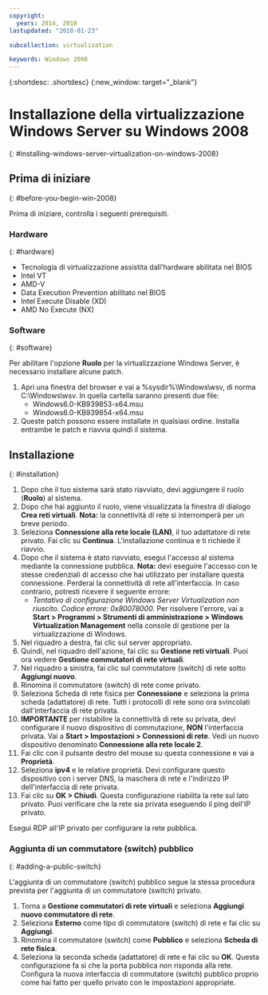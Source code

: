 ```yaml
---
copyright:
  years: 2014, 2018
lastupdated: "2018-01-23"

subcollection: virtualization

keywords: Windows 2008
---
```

{:shortdesc: .shortdesc}
{:new_window: target="_blank"}

# Installazione della virtualizzazione Windows Server su Windows 2008
{: #installing-windows-server-virtualization-on-windows-2008}

<!--Windows 2008 64-bit edition comes with the option to install Windows next generation virtualization application codenamed Veridian. By default the application will not be a selectable option when Adding and Removing Roles from Windows 2008.

Note: At this time, this is only available in full installation of 64-bit editions of Windows 2008. 32-bit versions and Server-core installations do not support this.-->

## Prima di iniziare
{: #before-you-begin-win-2008}

Prima di iniziare, controlla i seguenti prerequisiti.

### Hardware
{: #hardware}

* Tecnologia di virtualizzazione assistita dall'hardware abilitata nel BIOS
* Intel VT
* AMD-V
* Data Execution Prevention abilitato nel BIOS
* Intel Execute Disable (XD)
* AMD No Execute (NX)

### Software
{: #software}

Per abilitare l'opzione **Ruolo** per la virtualizzazione Windows Server, è necessario installare alcune patch.
1. Apri una finestra del browser e vai a %sysdir%\Windows\wsv, di norma C:\Windows\wsv. In quella cartella saranno presenti due file:
    * Windows6.0-KB939853-x64.msu
    * Windows6.0-KB939854-x64.msu
2. Queste patch possono essere installate in qualsiasi ordine. Installa entrambe le patch e riavvia quindi il sistema.

## Installazione
{: #installation}

1. Dopo che il tuo sistema sarà stato riavviato, devi aggiungere il ruolo (**Ruolo**) al sistema.
2. Dopo che hai aggiunto il ruolo, viene visualizzata la finestra di dialogo **Crea reti virtuali**.
**Nota:** la connettività di rete si interromperà per un breve periodo.
3. Seleziona **Connessione alla rete locale (LAN)**, il tuo adattatore di rete privato. Fai clic su **Continua**. L'installazione continua e ti richiede il riavvio.
4. Dopo che il sistema è stato riavviato, esegui l'accesso al sistema mediante la connessione pubblica. **Nota:** devi eseguire l'accesso con le stesse credenziali di accesso che hai utilizzato per installare questa connessione. Perderai la connettività di rete all'interfaccia. In caso contrario, potresti ricevere il seguente errore:
    * *Tentativo di configurazione Windows Server Virtualization non riuscito. Codice errore: 0x80078000.*
Per risolvere l'errore, vai a **Start > Programmi > Strumenti di amministrazione > Windows Virtualization Management** nella console di gestione per la virtualizzazione di Windows.
5. Nel riquadro a destra, fai clic sul server appropriato.
6. Quindi, nel riquadro dell'azione, fai clic su **Gestione reti virtuali**. Puoi ora vedere **Gestione commutatori di rete virtuali**.
7. Nel riquadro a sinistra, fai clic sul commutatore (switch) di rete sotto **Aggiungi nuovo**.
8. Rinomina il commutatore (switch) di rete come privato.
9. Seleziona Scheda di rete fisica per **Connessione** e seleziona la prima scheda (adattatore) di rete. Tutti i protocolli di rete sono ora svincolati dall'interfaccia di rete privata.
10. **IMPORTANTE** per ristabilire la connettività di rete su privata, devi configurare il nuovo dispositivo di commutazione, **NON** l'interfaccia privata. Vai a **Start > Impostazioni > Connessioni di rete**. Vedi un nuovo dispositivo denominato **Connessione alla rete locale 2**.
11. Fai clic con il pulsante destro del mouse su questa connessione e vai a **Proprietà**.
12. Seleziona **ipv4** e le relative proprietà. Devi configurare questo dispositivo con i server DNS, la maschera di rete e l'indirizzo IP dell'interfaccia di rete privata.
13. Fai clic su **OK > Chiudi**. Questa configurazione riabilita la rete sul lato privato. Puoi verificare che la rete sia privata eseguendo il ping dell'IP privato.

Esegui RDP all'IP privato per configurare la rete pubblica.

### Aggiunta di un commutatore (switch) pubblico
{: #adding-a-public-switch}

L'aggiunta di un commutatore (switch) pubblico segue la stessa procedura prevista per l'aggiunta di un commutatore (switch) privato.
1. Torna a **Gestione commutatori di rete virtuali** e seleziona **Aggiungi nuovo commutatore di rete**.
2. Seleziona **Esterno** come tipo di commutatore (switch) di rete e fai clic su **Aggiungi**.
3. Rinomina il commutatore (switch) come **Pubblico** e seleziona **Scheda di rete fisica**.
4. Seleziona la seconda scheda (adattatore) di rete e fai clic su **OK**. Questa configurazione fa sì che la porta pubblica non risponda alla rete. Configura la nuova interfaccia di commutatore (switch) pubblico proprio come hai fatto per quello privato con le impostazioni appropriate.
